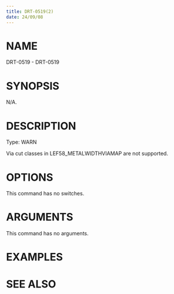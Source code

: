 ```yaml
---
title: DRT-0519(2)
date: 24/09/08
---
```


# NAME

DRT-0519 - DRT-0519

# SYNOPSIS

N/A.

# DESCRIPTION

Type: WARN

Via cut classes in LEF58_METALWIDTHVIAMAP are not supported.

# OPTIONS

This command has no switches.

# ARGUMENTS

This command has no arguments.

# EXAMPLES

# SEE ALSO
